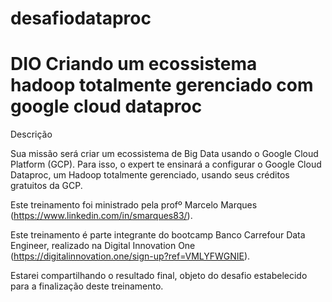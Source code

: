 # desafiodataproc
# DIO Criando um ecossistema hadoop totalmente gerenciado com google cloud dataproc

Descrição

Sua missão será criar um ecossistema de Big Data usando o Google Cloud Platform (GCP). Para isso, o expert te ensinará a configurar o Google Cloud Dataproc, um Hadoop totalmente gerenciado, usando seus créditos gratuitos da GCP.

Este treinamento foi ministrado pela profº Marcelo Marques (https://www.linkedin.com/in/smarques83/).

Este treinamento é parte integrante do bootcamp Banco Carrefour Data Engineer, realizado na Digital Innovation One (https://digitalinnovation.one/sign-up?ref=VMLYFWGNIE).

Estarei compartilhando o resultado final, objeto do desafio estabelecido para a finalização deste treinamento.
